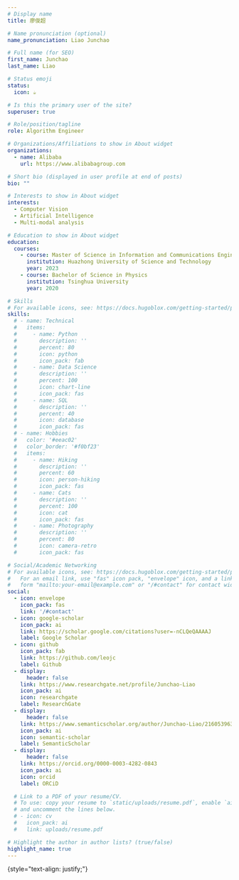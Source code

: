 ```yaml
---
# Display name
title: 廖俊超

# Name pronunciation (optional)
name_pronunciation: Liao Junchao

# Full name (for SEO)
first_name: Junchao
last_name: Liao

# Status emoji
status:
  icon: ☕️

# Is this the primary user of the site?
superuser: true

# Role/position/tagline
role: Algorithm Engineer

# Organizations/Affiliations to show in About widget
organizations:
  - name: Alibaba
    url: https://www.alibabagroup.com

# Short bio (displayed in user profile at end of posts)
bio: ""

# Interests to show in About widget
interests:
  - Computer Vision
  - Artificial Intelligence
  - Multi-modal analysis

# Education to show in About widget
education:
  courses:
    - course: Master of Science in Information and Communications Engineering
      institution: Huazhong University of Science and Technology
      year: 2023
    - course: Bachelor of Science in Physics
      institution: Tsinghua University
      year: 2020

# Skills
# For available icons, see: https://docs.hugoblox.com/getting-started/page-builder/#icons
skills:
  # - name: Technical
  #   items:
  #     - name: Python
  #       description: ''
  #       percent: 80
  #       icon: python
  #       icon_pack: fab
  #     - name: Data Science
  #       description: ''
  #       percent: 100
  #       icon: chart-line
  #       icon_pack: fas
  #     - name: SQL
  #       description: ''
  #       percent: 40
  #       icon: database
  #       icon_pack: fas
  # - name: Hobbies
  #   color: '#eeac02'
  #   color_border: '#f0bf23'
  #   items:
  #     - name: Hiking
  #       description: ''
  #       percent: 60
  #       icon: person-hiking
  #       icon_pack: fas
  #     - name: Cats
  #       description: ''
  #       percent: 100
  #       icon: cat
  #       icon_pack: fas
  #     - name: Photography
  #       description: ''
  #       percent: 80
  #       icon: camera-retro
  #       icon_pack: fas

# Social/Academic Networking
# For available icons, see: https://docs.hugoblox.com/getting-started/page-builder/#icons
#   For an email link, use "fas" icon pack, "envelope" icon, and a link in the
#   form "mailto:your-email@example.com" or "/#contact" for contact widget.
social:
  - icon: envelope
    icon_pack: fas
    link: '/#contact'
  - icon: google-scholar
    icon_pack: ai
    link: https://scholar.google.com/citations?user=-nCLQeQAAAAJ
    label: Google Scholar
  - icon: github
    icon_pack: fab
    link: https://github.com/leojc
    label: Github
  - display:
      header: false
    link: https://www.researchgate.net/profile/Junchao-Liao
    icon_pack: ai
    icon: researchgate
    label: ResearchGate
  - display:
      header: false
    link: https://www.semanticscholar.org/author/Junchao-Liao/2160539638
    icon_pack: ai
    icon: semantic-scholar
    label: SemanticScholar
  - display:
      header: false
    link: https://orcid.org/0000-0003-4282-0843
    icon_pack: ai
    icon: orcid
    label: ORCiD

  # Link to a PDF of your resume/CV.
  # To use: copy your resume to `static/uploads/resume.pdf`, enable `ai` icons in `params.yaml`,
  # and uncomment the lines below.
  # - icon: cv
  #   icon_pack: ai
  #   link: uploads/resume.pdf

# Highlight the author in author lists? (true/false)
highlight_name: true
---
```


<!-- My research interests include Artificial Intelligence, Computer Vision, Multi-modal analysis. -->
{style="text-align: justify;"}
